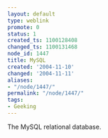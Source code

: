 ```yaml
---
layout: default
type: weblink
promote: 0
status: 1
created_ts: 1100128408
changed_ts: 1100131468
node_id: 1447
title: MySQL
created: '2004-11-10'
changed: '2004-11-11'
aliases:
- "/node/1447/"
permalink: "/node/1447/"
tags:
- Geeking
---
```

The MySQL relational database.
